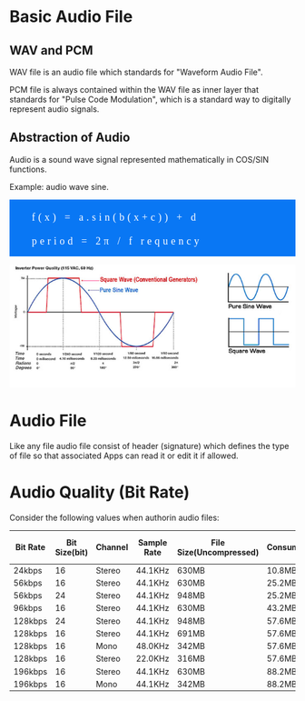 # Basic Audio File
## WAV and PCM

WAV file is an audio file which standards for "Waveform Audio File".

PCM file is always contained within the WAV file as inner layer that standards for "Pulse Code Modulation", which is a standard way to digitally represent audio signals.

## Abstraction of Audio

Audio is a sound wave signal represented mathematically in COS/SIN functions.

Example: audio wave sine.
<pre style="background:#0977f4;">
<code style="color:#fff;font:18px Georgia serif;letter-spacing:0.33rem;">
    f(x) = a.sin(b(x+c)) + d

    period = 2&pi; / f requency
</code>
</pre>

![audio wave sine](sinewave-diagram.jpg)

# Audio File
Like any file audio file consist of header (signature) which defines the type of file so that associated Apps can read it or edit it if allowed.


# Audio Quality (Bit Rate)

Consider the following values when authorin audio files:

|Bit Rate |Bit Size(bit) |Channel|Sample Rate|File Size(Uncompressed) |Consumed |Duration hours/1GB Audio |
|---------|--------------|-------|-----------|------------------------|---------|-------------------      |
|24kbps	  |16            |Stereo |44.1KHz	   |630MB	                  |10.8MB/hr|92                   |
|56kbps	  |16            |Stereo |44.1KHz	   |630MB	                  |25.2MB/hr|39                   |
|56kbps	  |24            |Stereo |44.1KHz	   |948MB	                  |25.2MB/hr|39                   |
|96kbps	  |16            |Stereo |44.1KHz	   |630MB	                  |43.2MB/hr|23                   |
|128kbps  |24            |Stereo |44.1KHz	   |948MB	                  |57.6MB/hr|17                   |
|128kbps  |16            |Stereo |44.1KHz	   |691MB	                  |57.6MB/hr|17                   |
|128kbps  |16            |Mono	 |48.0KHz	   |342MB	                  |57.6MB/hr|17                   |
|128kbps  |16            |Stereo |22.0KHz	   |316MB	                  |57.6MB/hr|17                   |
|196kbps  |16            |Stereo |44.1KHz	   |630MB	                  |88.2MB/hr|11                   |
|196kbps  |16            |Mono	 |44.1KHz	   |342MB	                  |88.2MB/hr|11                   |
